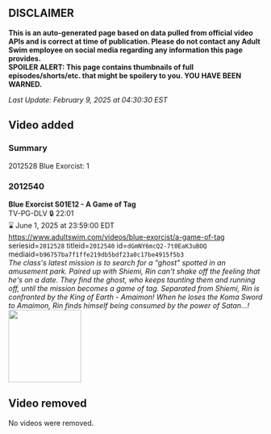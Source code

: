 ## DISCLAIMER
**This is an auto-generated page based on data pulled from official video APIs and is correct at time of publication. Please do not contact any Adult Swim employee on social media regarding any information this page provides.**  
**SPOILER ALERT: This page contains thumbnails of full episodes/shorts/etc. that might be spoilery to you. YOU HAVE BEEN WARNED.**  

_Last Update: February 9, 2025 at 04:30:30 EST_
## Video added
### Summary
2012528 Blue Exorcist: 1  
### 2012540
**Blue Exorcist S01E12 - A Game of Tag**  
TV-PG-DLV 🔒 22:01  
⌛ June 1, 2025 at 23:59:00 EDT  
https://www.adultswim.com/videos/blue-exorcist/a-game-of-tag  
seriesid=`2012528` titleid=`2012540` id=`dGmNY6mcQ2-7t0EaK3uBOQ` mediaid=`b96757ba7f1ffe219db5bdf23a0c17be4915f5b3`  
_The class's latest mission is to search for a "ghost" spotted in an amusement park. Paired up with Shiemi, Rin can't shake off the feeling that he's on a date. They find the ghost, who keeps taunting them and running off, until the mission becomes a game of tag. Separated from Shiemi, Rin is confronted by the King of Earth - Amaimon! When he loses the Koma Sword to Amaimon, Rin finds himself being consumed by the power of Satan...!_  
<a href="https://i.cdn.turner.com/adultswim/big/video/episode-thumbs-16x9/blueexorcist_cc_12_pt1-03.jpg"><img src="https://i.cdn.turner.com/adultswim/big/video/episode-thumbs-16x9/blueexorcist_cc_12_pt1-03.jpg" height="144px" /></a>
## Video removed
No videos were removed.  
